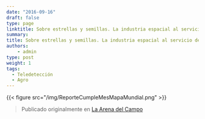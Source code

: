 ```yaml
---
date: "2016-09-16"
draft: false
type: page
linktitle: Sobre estrellas y semillas. La industria espacial al servicio del agro.
summary: 
title: Sobre estrellas y semillas. La industria espacial al servicio del agro.
authors: 
    - admin
type: post
weight: 1
tags: 
  - Teledetección
  - Agro
---
```



{{< figure src="/img/ReporteCumpleMesMapaMundial.png" >}}



> Publicado originalmente en [La Arena del Campo]()
